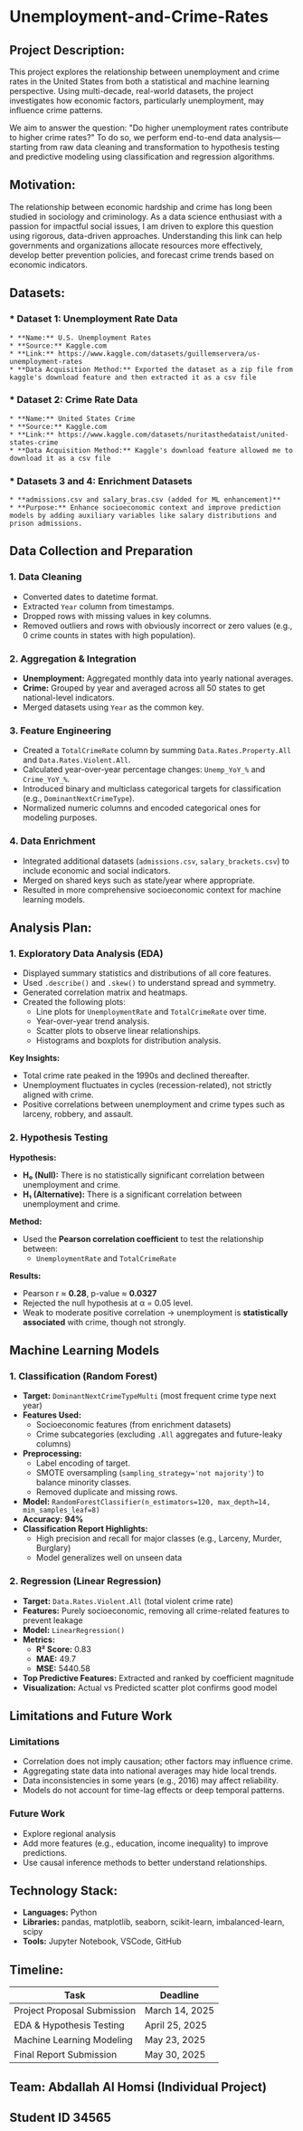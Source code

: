 # Unemployment-and-Crime-Rates

## **Project Description:**
This project explores the relationship between unemployment and crime rates in the United States from both a statistical and machine learning perspective. Using multi-decade, real-world datasets, the project investigates how economic factors, particularly unemployment, may influence crime patterns.

We aim to answer the question: "Do higher unemployment rates contribute to higher crime rates?" To do so, we perform end-to-end data analysis—starting from raw data cleaning and transformation to hypothesis testing and predictive modeling using classification and regression algorithms.

## **Motivation:**
The relationship between economic hardship and crime has long been studied in sociology and criminology. As a data science enthusiast with a passion for impactful social issues, I am driven to explore this question using rigorous, data-driven approaches. Understanding this link can help governments and organizations allocate resources more effectively, develop better prevention policies, and forecast crime trends based on economic indicators.

## **Datasets:**

### * **Dataset 1: Unemployment Rate Data**
    * **Name:** U.S. Unemployment Rates
    * **Source:** Kaggle.com
    * **Link:** https://www.kaggle.com/datasets/guillemservera/us-unemployment-rates
    * **Data Acquisition Method:** Exported the dataset as a zip file from kaggle's download feature and then extracted it as a csv file

### * **Dataset 2: Crime Rate Data**
    * **Name:** United States Crime
    * **Source:** Kaggle.com
    * **Link:** https://www.kaggle.com/datasets/nuritasthedataist/united-states-crime
    * **Data Acquisition Method:** Kaggle's download feature allowed me to download it as a csv file

### * **Datasets 3 and 4: Enrichment Datasets** 
    * **admissions.csv and salary_bras.csv (added for ML enhancement)**
    * **Purpose:** Enhance socioeconomic context and improve prediction models by adding auxiliary variables like salary distributions and prison admissions.

## **Data Collection and Preparation**

### **1. Data Cleaning**
- Converted dates to datetime format.
- Extracted `Year` column from timestamps.
- Dropped rows with missing values in key columns.
- Removed outliers and rows with obviously incorrect or zero values (e.g., 0 crime counts in states with high population).

### **2. Aggregation & Integration**
- **Unemployment:** Aggregated monthly data into yearly national averages.
- **Crime:** Grouped by year and averaged across all 50 states to get national-level indicators.
- Merged datasets using `Year` as the common key.

### **3. Feature Engineering**
- Created a `TotalCrimeRate` column by summing `Data.Rates.Property.All` and `Data.Rates.Violent.All`.
- Calculated year-over-year percentage changes: `Unemp_YoY_%` and `Crime_YoY_%`.
- Introduced binary and multiclass categorical targets for classification (e.g., `DominantNextCrimeType`).
- Normalized numeric columns and encoded categorical ones for modeling purposes.

### **4. Data Enrichment**
- Integrated additional datasets (`admissions.csv`, `salary_brackets.csv`) to include economic and social indicators.
- Merged on shared keys such as state/year where appropriate.
- Resulted in more comprehensive socioeconomic context for machine learning models.

## **Analysis Plan:**

### **1. Exploratory Data Analysis (EDA)**
- Displayed summary statistics and distributions of all core features.
- Used `.describe()` and `.skew()` to understand spread and symmetry.
- Generated correlation matrix and heatmaps.
- Created the following plots:
  - Line plots for `UnemploymentRate` and `TotalCrimeRate` over time.
  - Year-over-year trend analysis.
  - Scatter plots to observe linear relationships.
  - Histograms and boxplots for distribution analysis.

 **Key Insights:**
- Total crime rate peaked in the 1990s and declined thereafter.
- Unemployment fluctuates in cycles (recession-related), not strictly aligned with crime.
- Positive correlations between unemployment and crime types such as larceny, robbery, and assault.

### **2. Hypothesis Testing**

 **Hypothesis:**
- **H₀ (Null):** There is no statistically significant correlation between unemployment and crime.
- **H₁ (Alternative):** There is a significant correlation between unemployment and crime.

**Method:**
- Used the **Pearson correlation coefficient** to test the relationship between:
  - `UnemploymentRate` and `TotalCrimeRate`

**Results:**
- Pearson r ≈ **0.28**, p-value ≈ **0.0327**
- Rejected the null hypothesis at α = 0.05 level.
- Weak to moderate positive correlation → unemployment is **statistically associated** with crime, though not strongly.

## **Machine Learning Models**

### **1. Classification (Random Forest)**
- **Target:** `DominantNextCrimeTypeMulti` (most frequent crime type next year)
- **Features Used:**
  - Socioeconomic features (from enrichment datasets)
  - Crime subcategories (excluding `.All` aggregates and future-leaky columns)
- **Preprocessing:**
  - Label encoding of target.
  - SMOTE oversampling (`sampling_strategy='not majority'`) to balance minority classes.
  - Removed duplicate and missing rows.
- **Model:** `RandomForestClassifier(n_estimators=120, max_depth=14, min_samples_leaf=8)`
- **Accuracy:** **94%**
- **Classification Report Highlights:**
  - High precision and recall for major classes (e.g., Larceny, Murder, Burglary)
  - Model generalizes well on unseen data

### **2. Regression (Linear Regression)**
- **Target:** `Data.Rates.Violent.All` (total violent crime rate)
- **Features:** Purely socioeconomic, removing all crime-related features to prevent leakage
- **Model:** `LinearRegression()`
- **Metrics:**
  - **R² Score:** 0.83
  - **MAE:** 49.7
  - **MSE:** 5440.58
- **Top Predictive Features:** Extracted and ranked by coefficient magnitude
- **Visualization:** Actual vs Predicted scatter plot confirms good model

## **Limitations and Future Work**

### **Limitations**
- Correlation does not imply causation; other factors may influence crime.
- Aggregating state data into national averages may hide local trends.
- Data inconsistencies in some years (e.g., 2016) may affect reliability.
- Models do not account for time-lag effects or deep temporal patterns.

### **Future Work**
- Explore regional analysis
- Add more features (e.g., education, income inequality) to improve predictions.
- Use causal inference methods to better understand relationships.

## **Technology Stack:**
- **Languages:** Python  
- **Libraries:** pandas, matplotlib, seaborn, scikit-learn, imbalanced-learn, scipy  
- **Tools:** Jupyter Notebook, VSCode, GitHub

## **Timeline:**

| Task                            | Deadline         |
|---------------------------------|------------------|
| Project Proposal Submission     | March 14, 2025   |
| EDA & Hypothesis Testing        | April 25, 2025   |
| Machine Learning Modeling       | May 23, 2025     |
| Final Report Submission         | May 30, 2025     |


## **Team:** Abdallah Al Homsi (Individual Project)
## **Student ID** 34565

